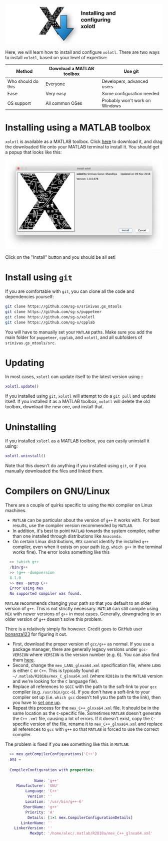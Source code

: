 
![](../images/install-hero.png)

Here, we will learn how to install and configure `xolotl`. There are two ways to install `xolotl`, based on your level of expertise:

| Method | Download a MATLAB toolbox | Use git | 
| ---------- | --------------- | ---------- |
| Who should do this | Everyone |  Developers, advanced users |
| Ease | Very easy | Some configuration needed | 
| OS support | All common OSes | Probably won't work on Windows| 


# Installing using a MATLAB toolbox

`xolotl` is available as a MATLAB toolbox. Click [here](https://github.com/sg-s/xolotl/releases/download/latest/xolotl.mltbx) to download it, and drag the downloaded file onto your MATLAB terminal to install it. You should get a popup that looks like this: 

![](../images/install-toolbox.png)


Click on the "Install" button and you should be all set! 

# Install using `git`


If you are comfortable with `git`, you can clone all the code and dependencies yourself:

```bash
git clone https://github.com/sg-s/srinivas.gs_mtools
git clone https://github.com/sg-s/puppeteer
git clone https://github.com/sg-s/xolotl
git clone https://github.com/sg-s/cpplab
```

You will have to manually set your `MATLAB` paths. Make sure you add the main folder for `puppeteer`, `cpplab`, and `xolotl`, and all subfolders of `srinivas.gs_mtools/src`.


# Updating 

In most cases, `xolotl` can update itself to the latest version using ::

```matlab
xolotl.update()
```

If you installed using `git`, `xolotl` will attempt to do a `git pull` and update itself. If you installed it as a MATLAB toolbox, `xolotl` will delete the old toolbox, download the new one, and install that. 


# Uninstalling

If you installed `xolotl` as a MATLAB toolbox, you can easily uninstall it using:

```matlab
xolotl.uninstall()
```

Note that this doesn't do anything if you installed using `git`, or if you manually downloaded the files and linked them. 

# Compilers on GNU/Linux

There are a couple of quirks specific to using the `MEX` compiler on Linux machines.

* `MATLAB` can be particular about the version of `g++` it works with. For best results, use the compiler version recommended by `MATLAB`. 
* In addition, it's best to point `MATLAB` towards the system compiler, rather than one installed through distributions like `Anaconda`. 
* On certain Linux distributions, `MEX` cannot identify the installed `g++` compiler, even when it exists on your path (e.g. `which g++` in the terminal works fine). The error looks something like this

```matlab
  >> !which g++
  /bin/g++
  >> !g++ -dumpversion
  8.1.0
  >> mex -setup C++
  Error using mex
  No supported compiler was found.
```
 
 `MATLAB` recommends changing your path so that you default to an older version of `g++`. This is not strictly necessary. `MATLAB` can still compile using `MEX` with newer versions of `g++` in most cases. Generally, downgrading to an older version of `g++` doesn't solve this problem. 

There is a relatively simply fix however. Credit goes to GitHub user [bonanza123](https://gist.github.com/bonanza123/) for figuring it out.

* First, download the proper version of `gcc/g++` as normal. If you use a package manager, there are generally legacy versions under `gcc-VERSION` where `VERSION` is the version number (e.g. 6). You can also find them [here](https://gcc.gnu.org/). 
* Second, change the `mex_LANG_glnxa64.xml` specification file, where `LANG` is either `C` or `C++`. This is typically found at `~/.matlab/R2018a/mex_C_glnxa64.xml` (where `R2018a` is the `MATLAB` version and we're looking for the `C` language file). 
* Replace all references to `$GCC` with the path to the soft-link to your `gcc` compiler (e.g. `/usr/bin/gcc-6`). If you don't have a soft-link to your compiler set up (i.e. `which gcc` doesn't tell you the path to the link), then you have to [set one up](https://askubuntu.com/questions/898578/how-can-i-change-which-gcc-directory). 
* Repeat this process for the `mex_C++_glnxa64.xml` file. It should be in the same location as the `C`-specific file. Sometimes `MATLAB` doesn't generate the `C++` `.xml` file, causing a lot of errors. If it doesn't exist, copy the `C`-specific version of the file, rename it to `mex_C++_glnxa64.xml` and replace all references to `gcc` with `g++` so that `MATLAB` is forced to use the correct compiler.

The problem is fixed if you see something like this in `MATLAB`:

```matlab
  >> mex.getCompilerConfigurations('C++')
  ans =

  CompilerConfiguration with properties:

             Name: 'g++'
     Manufacturer: 'GNU'
         Language: 'C++'
          Version: ''
         Location: '/usr/bin/g++-6'
        ShortName: 'g++'
         Priority: 'A'
          Details: [1×1 mex.CompilerConfigurationDetails]
       LinkerName: ''
    LinkerVersion: ''
           MexOpt: '/home/alec/.matlab/R2018a/mex_C++_glnxa64.xml'
```

